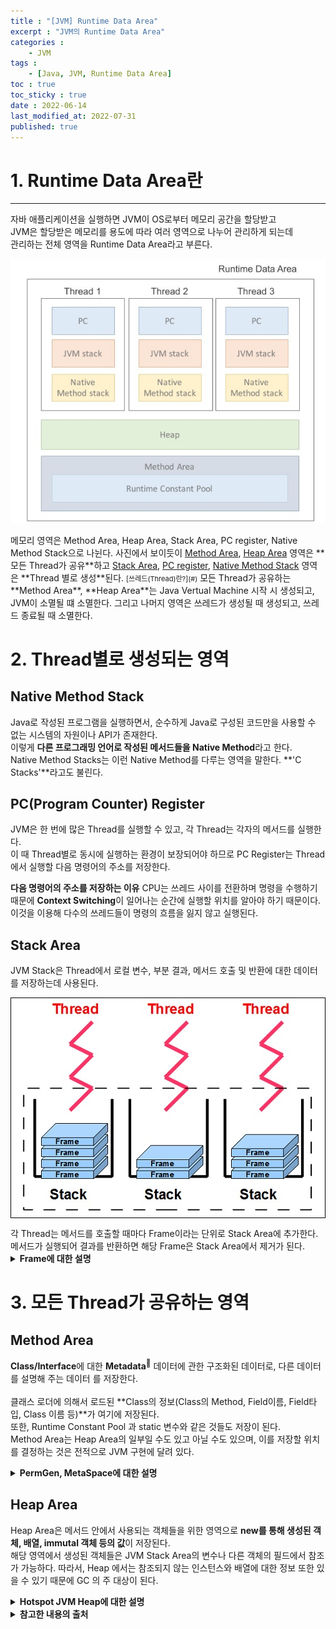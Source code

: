 ```yaml
---
title : "[JVM] Runtime Data Area"
excerpt : "JVM의 Runtime Data Area"
categories : 
    - JVM
tags :
    - [Java, JVM, Runtime Data Area]
toc : true
toc_sticky : true
date : 2022-06-14
last_modified_at: 2022-07-31
published: true
---
```


# 1. Runtime Data Area란 
---
자바 애플리케이션을 실행하면 JVM이 OS로부터 메모리 공간을 할당받고  
JVM은 할당받은 메모리를 용도에 따라 여러 영역으로 나누어 관리하게 되는데  
관리하는 전체 영역을 <span class="h-text-p">Runtime Data Area</span>라고 부른다.  
<p align="center"><img src="/assets/images/JVM/memory/MEMORY-1.png"></p>
메모리 영역은 <span class="h-text-p">Method Area</span>,
<span class="h-text-p">Heap Area</span>,
<span class="h-text-p">Stack Area</span>, 
<span class="h-text-p">PC register</span>,
<span class="h-text-p">Native Method Stack</span>으로 나뉜다.   
사진에서 보이듯이 <u>Method Area</u>, <u>Heap Area</u> 영역은 **모든 Thread가 공유**하고  
<u>Stack Area</u>, <u>PC register</u>, <u>Native Method Stack</u> 영역은 **Thread 별로 생성**된다.  
<span style="font-size:11px">[쓰레드(Thread)란?](#)</span>  
모든 Thread가 공유하는 **Method Area**, **Heap Area**는 Java Vertual Machine 시작 시 생성되고, JVM이 소멸될 떄 소멸한다.  
그리고 나머지 영역은 쓰레드가 생성될 때 생성되고, 쓰레드 종료될 때 소멸한다.  
  

<div class='next-line'></div>  
  
# 2. Thread별로 생성되는 영역  
## Native Method Stack
Java로 작성된 프로그램을 실행하면서, 순수하게 Java로 구성된 코드만을 사용할 수 없는 시스템의 자원이나 API가 존재한다.  
이렇게 **다른 프로그래밍 언어로 작성된 메서드들을 Native Method**라고 한다.  
Native Method Stacks는 이런 Native Method를 다루는 영역을 말한다. **'C Stacks'**라고도 불린다.  
  
## PC(Program Counter) Register  
JVM은 한 번에 많은 Thread를 실행할 수 있고, 각 Thread는 각자의 메서드를 실행한다.  
이 때 Thread별로 동시에 실행하는 환경이 보장되어야 하므로 <span class="h-text-y">PC Register는 Thread에서 실행할 다음 명령어의 주소를 저장한다.</span>  
  
**다음 명령어의 주소를 저장하는 이유** CPU는 쓰레드 사이를 전환하며 명령을 수행하기 때문에 **Context Switching**이 일어나는 순간에 실행할 위치를 알아야 하기 때문이다. 이것을 이용해 다수의 쓰레드들이 명령의 흐름을 잃지 않고 실행된다.  

## Stack Area  
JVM Stack은 Thread에서 
<span class="h-text-p">로컬 변수</span>, 
<span class="h-text-p">부분 결과</span>, 
<span class="h-text-p">메서드 호출 및 반환</span>에 대한 데이터를 저장하는데 사용된다.  
<p style="border: solid black 1px" align="center"><img src="/assets/images/JVM/runtime-data/JVM-STACK.jpg"></p>  
각 Thread는 메서드를 호출할 때마다 <span class="h-text-y">Frame</span>이라는 단위로 Stack Area에 추가한다. 메서드가 실행되어 결과를 반환하면 해당 Frame은 Stack Area에서 
제거가 된다.  
  
<details>
<summary style="font-weight: bold">Frame에 대한 설명</summary>
<div markdown="1">       

### Frame
프레임은 데이터 및 부분 결과를 저장, 동적 연결, 메서드 결과값 반환, 예외 전달을 수행한다.  
프레임은 메서드 호출이 완료되면 결과가 정상이든 갑자스러운 종료(예외 발생)이든 상관없이 없어진다.  
  
<p style="border: solid black 1px" align="center"><img src="/assets/images/JVM/runtime-data/frame.png"></p>  
  
Frame은 <span class="h-text-p">Local vaiable array</span>, <span class="h-text-p">Operand Stack</span>, <span class="h-text-p">Constant Pool Reference</span> 이렇게 세부분으로 나뉜다.  
Local Variable : 메서드 안의 지역 변수들이 있는 공간    
Operand Stack : 메서드 내 연산을 위해서, 바이트 코드 명령문들이 들어있는 공간  
Constant Pool Reference : Constant Pool 참조를 위한 공간  

</div>
</details>  

  
<div class='next-line'></div>  
<div class='next-line'></div>  
  

# 3. 모든 Thread가 공유하는 영역
## Method Area  
**Class/Interface**에 대한 
<span class="tooltip h-text-y">
    **Metadata<sup>💬</sup>**
    <span class="tooltip-text">
        데이터에 관한 구조화된 데이터로, 다른 데이터를 설명해 주는 데이터
    </span>
</span>를 저장한다.<br><br>
클래스 로더에 의해서 로드된 **Class의 정보(Class의 Method, Field이름, Field타입, Class 이름 등)**가 여기에 저장된다.  
또한, Runtime Constant Pool 과 static 변수와 같은 것들도 저장이 된다.  
Method Area는 Heap Area의 일부일 수도 있고 아닐 수도 있으며, 이를 저장할 위치를 결정하는 것은 전적으로 JVM 구현에 달려 있다.  
  
<details>
<summary style="font-weight: bold">PermGen, MetaSpace에 대한 설명</summary>
<div markdown="1">       

### PermGen, MetaSpace
<p style="border: solid black 1px" align="center"><img src="/assets/images/JVM/runtime-data/permgen_java7.png"></p>  
<p style="border: solid black 1px" align="center"><img src="/assets/images/JVM/runtime-data/permgen_java8.png"></p>  
Java8 버전 이전에서는 Method Area는 <span class="h-text-p">PermGen(Permanent Generation Space)</span>에 할당되었다.  
Java8 버전 이후에는 PermGen이 완전히 제거되고 Method Area는 <span class="h-text-p">MetaSpace</span>에 할당된다.  
  
PermGen은 OS, JVM 버전마다 각기 다른 default 값을 가지고 있었고, 대부분 작게 할당되어 있었다.  
그래서 클래스 로딩을 많이 하게 되면 PermGen이 부족해 에러가 발생했다.  
MetaSpace는 Class의 Metadata를 Native 메모리에 저장하고 부족할 경우 자동으로 늘려준다.  

</div>
</details>  
  
## Heap Area
Heap Area은 메서드 안에서 사용되는 객체들을 위한 영역으로 **new를 통해 생성된 객체, 배열, immutal 객체 등의 값**이 저장된다.  
해당 영역에서 생성된 객체들은 JVM Stack Area의 변수나 다른 객체의 필드에서 참조가 가능하다. 
따라서, Heap 에서는 참조되지 않는 인스턴스와 배열에 대한 정보 또한 있을 수 있기 때문에 GC 의 주 대상이 된다.  
  
<details>
<summary style="font-weight: bold">Hotspot JVM Heap에 대한 설명</summary>
<div markdown="1">       

### Hotspot JVM
Hotspot JVM은 미국의 Longview Technologies LLC라는 회사에서 1999년에 처음 발표된 JVM이다. 이후 이 회사는 같은 해 SUN에 의해 인수되어 1.3버전부터 SUN의 기본적인 JVM이 되었다. 
Hotspot JVM은 현재 가장 일반적인 JVM 중의 하나로 Windows, Linux, Solaris는 물론 Mac OS와 기타 UJnix OS에도 탑재가 가능하다. HP Unix에서도 Hotspot JVM을 제공하고 있고, 심지어 Oracle을 설치할 때 기본적으로 설치되어 구동되는 JVM 조차 Hotspot JVM이다. 따라서 Sun, Oracle, HP, Windows, Linux, MacOS에서 제공하는 JVM은 Hotspot JVM으로 명명하고 IBM에서 제공하는 JVM은 IBM JVM이라 부르기도 한다.  

### Hotspot JVM의 Heap 구조
Hotspot JVM의 Heap은 크게 <span class="h-text-p">Young Generation</span>과 <span class="h-text-p">Old Generation</span>으로 나누어져 있다.  
  
#### Young Generation
Young Generation은 다시 <span class="h-text-p">Survivor 영역</span>과 <span class="h-text-p">Eden 영역</span>으로 나뉜다.  

**Eden영역은 Object가 Heap에 최초로 할당되는 장소**이며, Eden영역이 꽉 차게 되면 Object의 참조 여부를 따져 참조가 되어있는 Object라면 Survivor 영역으로 넘기고 참조가 되어있지 않은 Garbage Object라면 그냥 남겨 놓는다.  
참조되어있는 모든 Object가 Survivor영역으로 넘어가면 **Eden영역을 모두 청소한다.**  
*Young Generation에서 GC가 동작하는 것을 <span class="h-text-y">Minor GC</span>라고 한다.*
  
**Survivor 영역은 Eden 영역에서 넘어온 Object들이 머무르는 장소**이다.  
Survivor 영역은 두 개의 영역(Survivor1, Survivor2)으로 이루어져 있다.  
Survivor 영역도 마찬가지로 꽉 차게 되면**Minor GC**가 작동한다. 예를 들어 Survivor1이 가득차서 GC가 작동하면 Survivor2로 이동하게된다. 이렇게 살아남아 다른 **Survivor 영역으로가면 Object들의 Age가 올라간다.**  
(따라서 Survovir의 영역중 한 곳은 반드시 비어있는 상태이다.)  
  
아래의 그림으로 설명을 확인해보자.
  
<p style="border: solid black 1px" align="center"><img src="/assets/images/JVM/runtime-data/minor_gc.gif"></p>  

#### Old Generation
Young Generation에서 오래 살아남아 일정 Age이상이 된 Object는 **Promotion**이 발생해 Old Generation 영역으로 이동한다.  
Old Generation 영역이 채워지다가 가득차게 되면 Young Generation 에서 처럼 GC가 동작하는데 여기서 동작하는 GC는 Major GC라고 한다.    
  

[GC에 대한 자세한 내용](../JVM-gc)

</div>
</details>  
  
  
<div class='next-line'></div>  
<div class='next-line'></div>  

<details>
<summary style="font-weight: bold">참고한 내용의 출처</summary>
<div markdown="1">       

<https://tecoble.techcourse.co.kr/post/2021-08-09-jvm-memory/>
<https://docs.oracle.com/javase/specs/jvms/se8/html/jvms-2.html#jvms-2.6>
<https://stackoverflow.com/questions/17795597/method-area-of-java-and-stack-area>
<https://mia-dahae.tistory.com/101>
<https://stackoverflow.com/questions/17474246/do-java-classes-metadata-go-on-the-heap>
<https://blog.voidmainvoid.net/315>
<https://smjeon.dev/etc/jvm-gc/>
<https://12bme.tistory.com/382>
<https://alvinalexander.com/scala/fp-book/recursion-jvm-stacks-stack-frames/>
<http://www.herongyang.com/JVM/Stack-Overflow-What-Is-JVM-Stack.html>
<https://ko.wikipedia.org/wiki/%ED%94%84%EB%A1%9C%EA%B7%B8%EB%9E%A8_%EC%B9%B4%EC%9A%B4%ED%84%B0>
<https://stackoverflow.com/questions/40666484/what-is-meant-by-each-jvm-thread-has-its-own-program-counter>

</div>
</details>  

